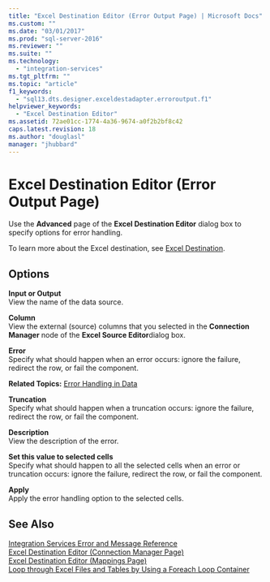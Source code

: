 ```yaml
---
title: "Excel Destination Editor (Error Output Page) | Microsoft Docs"
ms.custom: ""
ms.date: "03/01/2017"
ms.prod: "sql-server-2016"
ms.reviewer: ""
ms.suite: ""
ms.technology: 
  - "integration-services"
ms.tgt_pltfrm: ""
ms.topic: "article"
f1_keywords: 
  - "sql13.dts.designer.exceldestadapter.erroroutput.f1"
helpviewer_keywords: 
  - "Excel Destination Editor"
ms.assetid: 72ae01cc-1774-4a36-9674-a0f2b2bf8c42
caps.latest.revision: 18
ms.author: "douglasl"
manager: "jhubbard"
---
```

# Excel Destination Editor (Error Output Page)
  Use the **Advanced** page of the **Excel Destination Editor** dialog box to specify options for error handling.  
  
 To learn more about the Excel destination, see [Excel Destination](../../integration-services/data-flow/excel-destination.md).  
  
## Options  
 **Input or Output**  
 View the name of the data source.  
  
 **Column**  
 View the external (source) columns that you selected in the **Connection Manager** node of the **Excel Source Editor**dialog box.  
  
 **Error**  
 Specify what should happen when an error occurs: ignore the failure, redirect the row, or fail the component.  
  
 **Related Topics:** [Error Handling in Data](../../integration-services/data-flow/error-handling-in-data.md)  
  
 **Truncation**  
 Specify what should happen when a truncation occurs: ignore the failure, redirect the row, or fail the component.  
  
 **Description**  
 View the description of the error.  
  
 **Set this value to selected cells**  
 Specify what should happen to all the selected cells when an error or truncation occurs: ignore the failure, redirect the row, or fail the component.  
  
 **Apply**  
 Apply the error handling option to the selected cells.  
  
## See Also  
 [Integration Services Error and Message Reference](../../integration-services/integration-services-error-and-message-reference.md)   
 [Excel Destination Editor &#40;Connection Manager Page&#41;](../../integration-services/data-flow/excel-destination-editor-connection-manager-page.md)   
 [Excel Destination Editor &#40;Mappings Page&#41;](../../integration-services/data-flow/excel-destination-editor-mappings-page.md)   
 [Loop through Excel Files and Tables by Using a Foreach Loop Container](../../integration-services/control-flow/loop-through-excel-files-and-tables-by-using-a-foreach-loop-container.md)  
  
  